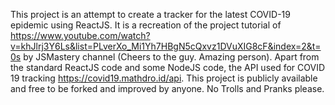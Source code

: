 This project is an attempt to create a tracker for the latest COVID-19 epidemic using ReactJS. It is a recreation of the project tutorial of https://www.youtube.com/watch?v=khJlrj3Y6Ls&list=PLverXo_Mi1Yh7HBgN5cQxvz1DVuXIG8cF&index=2&t=0s by JSMastery channel (Cheers to the guy. Amazing person). Apart from the standard ReactJS code and some NodeJS code, the API used for COVID 19 tracking https://covid19.mathdro.id/api. This project is publicly available and free to be forked and improved by anyone. No Trolls and Pranks please.
